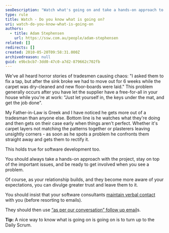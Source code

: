 ```yaml
---
seoDescription: "Watch what's going on and take a hands-on approach to ensure your software development project stays on track."
type: rule
title: Watch - Do you know what is going on?
uri: watch-do-you-know-what-is-going-on
authors:
  - title: Adam Stephensen
    url: https://ssw.com.au/people/adam-stephensen
related: []
redirects: []
created: 2010-05-20T09:58:31.000Z
archivedreason: null
guid: e9bcbcb7-3dd0-47c0-a7d2-879662c702fb
---
```

We've all heard horror stories of tradesmen causing chaos: "I asked them to fix a tap, but after the sink broke we had to move out for 6 weeks while the carpet was dry-cleaned and new floor-boards were laid." This problem generally occurs after you have let the supplier have a free-for-all in your house while you're at work: "Just let yourself in, the keys under the mat, and get the job done".  

<!--endintro-->

My Father-in-Law is Greek and I have noticed he gets more out of a tradesman than anyone else. Bottom line is he watches what they're doing and then gets on their case early when things aren't perfect. Whether it's carpet layers not matching the patterns together or plasterers leaving unsightly corners - as soon as he spots a problem he confronts them straight away and gets them to rectify it.

This holds true for software development too.

You should always take a hands-on approach with the project, stay on top of the important issues, and be ready to get involved when you see a problem.

Of course, as your relationship builds, and they become more aware of your expectations, you can divulge greater trust and leave them to it.

You should insist that your software consultants [maintain verbal contact](/management-do-you-maintain-verbal-contact-with-your-client) with you (before resorting to emails).

They should then use [“as per our conversation” follow up email](/as-per-our-conversation-emails)s.

**Tip:** A nice way to know what is going on is going on is to turn up to the Daily Scrum.
